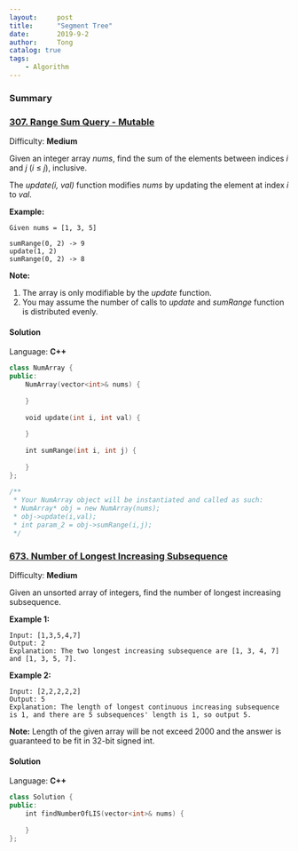 ```yaml
---
layout:     post
title:      "Segment Tree"
date:       2019-9-2
author:     Tong
catalog: true
tags:
    - Algorithm
---
```


### Summary


### [307\. Range Sum Query - Mutable](https://leetcode.com/problems/range-sum-query-mutable/)

Difficulty: **Medium**


Given an integer array _nums_, find the sum of the elements between indices _i_ and _j_ (_i_ ≤ _j_), inclusive.

The _update(i, val)_ function modifies _nums_ by updating the element at index _i_ to _val_.

**Example:**

```
Given nums = [1, 3, 5]

sumRange(0, 2) -> 9
update(1, 2)
sumRange(0, 2) -> 8
```

**Note:**

1.  The array is only modifiable by the _update_ function.
2.  You may assume the number of calls to _update_ and _sumRange_ function is distributed evenly.


#### Solution

Language: **C++**

```c++
class NumArray {
public:
    NumArray(vector<int>& nums) {
        
    }
    
    void update(int i, int val) {
        
    }
    
    int sumRange(int i, int j) {
        
    }
};
​
/**
 * Your NumArray object will be instantiated and called as such:
 * NumArray* obj = new NumArray(nums);
 * obj->update(i,val);
 * int param_2 = obj->sumRange(i,j);
 */
```



### [673\. Number of Longest Increasing Subsequence](https://leetcode.com/problems/number-of-longest-increasing-subsequence/)

Difficulty: **Medium**


Given an unsorted array of integers, find the number of longest increasing subsequence.

**Example 1:**  

```
Input: [1,3,5,4,7]
Output: 2
Explanation: The two longest increasing subsequence are [1, 3, 4, 7] and [1, 3, 5, 7].
```

**Example 2:**  

```
Input: [2,2,2,2,2]
Output: 5
Explanation: The length of longest continuous increasing subsequence is 1, and there are 5 subsequences' length is 1, so output 5.
```

**Note:** Length of the given array will be not exceed 2000 and the answer is guaranteed to be fit in 32-bit signed int.


#### Solution

Language: **C++**

```c++
class Solution {
public:
    int findNumberOfLIS(vector<int>& nums) {
        
    }
};
```
